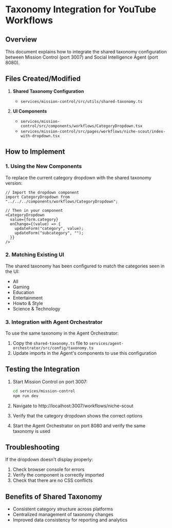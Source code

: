 # Taxonomy Integration for YouTube Workflows

## Overview
This document explains how to integrate the shared taxonomy configuration between Mission Control (port 3007) and Social Intelligence Agent (port 8080).

## Files Created/Modified

1. **Shared Taxonomy Configuration**
   - `services/mission-control/src/utils/shared-taxonomy.ts`

2. **UI Components**
   - `services/mission-control/src/components/workflows/CategoryDropdown.tsx`
   - `services/mission-control/src/pages/workflows/niche-scout/index-with-dropdown.tsx`

## How to Implement

### 1. Using the New Components

To replace the current category dropdown with the shared taxonomy version:

```tsx
// Import the dropdown component
import CategoryDropdown from "../../../components/workflows/CategoryDropdown";

// Then in your component
<CategoryDropdown 
  value={form.category}
  onChange={(value) => {
    updateForm("category", value);
    updateForm("subcategory", "");
  }}
/>
```

### 2. Matching Existing UI

The shared taxonomy has been configured to match the categories seen in the UI:
- All
- Gaming
- Education
- Entertainment
- Howto & Style
- Science & Technology

### 3. Integration with Agent Orchestrator

To use the same taxonomy in the Agent Orchestrator:

1. Copy the `shared-taxonomy.ts` file to `services/agent-orchestrator/src/config/taxonomy.ts`
2. Update imports in the Agent's components to use this configuration

## Testing the Integration

1. Start Mission Control on port 3007:
   ```bash
   cd services/mission-control
   npm run dev
   ```

2. Navigate to http://localhost:3007/workflows/niche-scout

3. Verify that the category dropdown shows the correct options

4. Start the Agent Orchestrator on port 8080 and verify the same taxonomy is used

## Troubleshooting

If the dropdown doesn't display properly:
1. Check browser console for errors
2. Verify the component is correctly imported
3. Check that there are no CSS conflicts

## Benefits of Shared Taxonomy

- Consistent category structure across platforms
- Centralized management of taxonomy changes
- Improved data consistency for reporting and analytics
